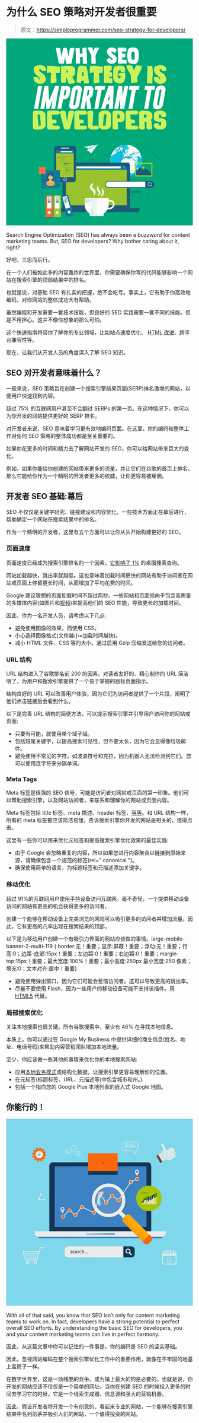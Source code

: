 # 为什么 SEO 策略对开发者很重要

> 原文：<https://simpleprogrammer.com/seo-strategy-for-developers/>

![SEO for developers](img/a40dfb0b7d1ade4bf8ec704641a323c7.png)

Search Engine Optimization (SEO) has always been a buzzword for content marketing teams. But, SEO for developers? Why bother caring about it, right?

好吧，三思而后行。

在一个人们被如此多的内容轰炸的世界里，你需要确保你写的代码能够影响一个网站在搜索引擎的顶部结果中的排名。

也就是说，对基础 SEO 有扎实的把握，绝不会吃亏。事实上，它有助于你高效地编码，对你网站的整体成功大有帮助。

虽然编程和开发需要一套技术技能，但良好的 SEO 实践需要一套不同的技能。但是不用担心。这并不像你想象的那么可怕。

这个快速指南将带你了解你的专业领域，比如站点速度优化、 [HTML 改进](https://www.amazon/dp/B00ECYZ7SU/makithecompsi-20)、跨平台兼容性等。

现在，让我们从开发人员的角度深入了解 SEO 知识。

## SEO 对开发者意味着什么？

一般来说，SEO 策略旨在创建一个搜索引擎结果页面(SERP)排名激增的网站，以便用户快速找到内容。

超过 75% 的互联网用户甚至不会翻过 SERPs 的第一页。在这种情况下，你可以为你开发的网站提供更好的 SERP 排名。

对开发者来说，SEO 意味着学习更有效地编码页面。在这里，你的编码和整体工作对任何 SEO 策略的整体成功都是至关重要的。

如果你花更多的时间和精力去了解网站开发的 SEO，你可以给网站带来巨大的变化。

例如，如果你能给你创建的网站带来更多的流量，并让它们在谷歌的首页上排名，那么它能给你作为一个精明的开发者更多的权威，让你更容易被雇佣。

## 开发者 SEO 基础:幕后

SEO 不仅仅是关键字研究、链接建设和内容优化。一些技术方面正在幕后进行，帮助确定一个网站在搜索结果中的排名。

作为一个精明的开发者，这里有五个方面可以让你从头开始构建更好的 SEO。

### 页面速度

页面速度已经成为搜索引擎排名的一个因素。[它影响了 1%](https://ahrefs.com/blog/google-ranking-factors/) 的桌面搜索查询。

网站加载越快，跳出率就越低。这也意味着加载时间更快的网站有助于访问者在网站或页面上停留更长时间，从而增加了平均花费的时间。

Google 建议理想的页面加载时间不超过两秒。一些网站和页面倾向于包含高质量的多媒体内容(如图片和[视频](https://breadnbeyond.com/video-marketing/seo-video/))来提高他们的 SEO 性能，导致更长的加载时间。

因此，作为一名开发人员，请考虑以下几点:

*   避免使用图像的效果，而使用 CSS。
*   小心选择图像格式(文件越小=加载时间越快)。
*   减小 HTML 文件、CSS 等的大小。通过启用 Gzip 压缩发送给您的访问者。

### URL 结构

URL 结构进入了谷歌排名前 200 的因素。对读者友好的、精心制作的 URL 简洁明了，为用户和搜索引擎提供了一个易于掌握的目标页面指示。

结构良好的 URL 可以改善用户体验，因为它们为访问者提供了一个片段，阐明了他们点击链接后会看到什么。

以下是完善 URL 结构的简便方法，可以提示搜索引擎并引导用户访问你的网站或页面:

*   只要有可能，就使用单个域子域。
*   包括短尾关键字，以提高搜索可见性，但不要太长，因为它会显得像垃圾邮件。
*   避免使用不常见的字符，如波浪符号和克拉，因为机器人无法检测到它们。您可以使用连字符来分隔单词。

### Meta Tags

Meta 标签是很强的 SEO 信号，可能是访问者对网站或页面的第一印象。他们可以帮助搜索引擎，以及网站访问者，来联系和理解你的网站或页面内容。

Meta 标签包括 title 标签、meta 描述、header 标签、[等等](https://clutch.co/seo-firms/resources/meta-tags-that-improve-seo)。和 URL 结构一样，所有的 meta 标签都应该简洁易懂，告诉搜索引擎你开发的网站是相关的，值得点击。

这里有一些你可以用来优化元标签和提高搜索引擎优化效果的最佳实践:

*   由于 Google 会忽略重复的内容，所以如果您进行内容聚合以链接到原始来源，请确保包含一个规范的标签(rel=" canonical ")。
*   确保使用简单的语言，为标题标签和元描述添加关键字。

### 移动优化

超过 91%的互联网用户使用手持设备访问互联网。毫不奇怪，一个提供移动设备访问的网站有更高的机会获得更多的访问者。

创建一个能够在移动设备上完美浏览的网站可以吸引更多的访问者并增加流量。因此，它有更高的几率出现在搜索结果的顶部。

以下是为移动用户创建一个有吸引力界面的网站应该做的事情。large-mobile-banner-2-multi-119 { border:无！重要；显示:屏蔽！重要；浮动:无！重要；行高:0；边距-底部:15px！重要；左边距:0！重要；右边距:0！重要；margin-top:15px！重要；最大宽度:100%！重要；最小高度:250px 最小宽度:250 像素；填充:0；文本对齐:居中！重要}

*   避免使用弹出窗口，因为它们可能会惹恼访问者。这可以导致更高的跳出率。
*   尽量不要使用 Flash，因为一些用户的移动设备可能不支持该插件。用 [HTML5](https://www.amazon/dp/0984442502/makithecompsi-20) 代替。

### 局部搜索优化

关注本地搜索也很关键。所有谷歌搜索中，至少有 46% 在寻找本地信息。

本质上，你可以通过在 Google My Business 中提供详细的商业信息(姓名、地址、电话号码)来帮助内容营销团队增加本地流量。

至少，你应该做一些其他的事情来优化你的本地搜索网站:

*   应用[本地业务模式](https://brainchildstudios.com/blog/local-seo/what-is-local-business-schema/)或结构化数据，让搜索引擎更容易理解你的位置。
*   在元标签(标题标签、URL、元描述等)中包含城市和州。).
*   包括一个指向您的 Google Plus 本地列表的嵌入式 Google 地图。

## 你能行的！

![SEO for developers](img/31e14e5013882ffc5f102f62d4a55073.png)

With all of that said, you know that SEO isn’t only for content marketing teams to work on. In fact, developers have a strong potential to perfect overall SEO efforts. By understanding the basic SEO for developers, you and your content marketing teams can live in perfect harmony.

因此，从这篇文章中你可以记住的一件事是，你的编码是 SEO 的坚实基础。

因此，忽视网站编码在整个搜索引擎优化工作中的重要作用，就像在不牢固的地基上盖房子一样。

在数字世界里，这是一场残酷的竞争。成为镇上最大的狗是必要的。也就是说，你开发的网站应该不仅仅是一个简单的网址。当你在创建 SEO 的时候投入更多的时间去学习它的时候，它是一个线索生成器、信息源和强大的营销机器。

因此，假设开发者将开发一个有创意的、看起来专业的网站，一个能够在搜索引擎结果中名列前茅并吸引人们的网站，一个值得投资的网站。